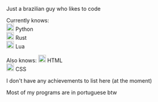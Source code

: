 Just a brazilian guy who likes to code  
  
Currently knows:  
<img src="https://github.com/yurijserrano/Github-Profile-Readme-Logos/blob/master/programming%20languages/python.svg" alt="drawing" width="20"/> Python  
<img src="https://github.com/yurijserrano/Github-Profile-Readme-Logos/blob/master/programming%20languages/rust.svg" alt="drawing" width="20"> Rust  
<img src="https://upload.wikimedia.org/wikipedia/commons/c/cf/Lua-Logo.svg" alt="drawing" width="20"/> Lua  

Also knows:
<img src="https://github.com/yurijserrano/Github-Profile-Readme-Logos/blob/master/others/html.svg" alt="drawing" width="20"/> HTML  
<img src="https://github.com/yurijserrano/Github-Profile-Readme-Logos/blob/master/others/css.svg" alt="drawing" width="20"/> CSS 

I don't have any achievements to list here (at the moment)

Most of my programs are in portuguese btw

